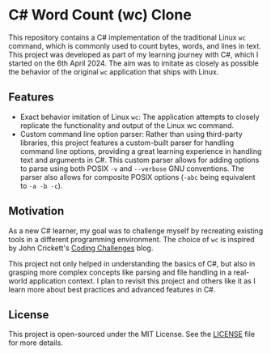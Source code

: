 # C# Word Count (wc) Clone

This repository contains a C# implementation of the traditional Linux `wc` command, which is commonly used to count bytes, words, and lines in text. This project was developed as part of my learning journey with C#, which I started on the 6th April 2024. The aim was to imitate as closely as possible the behavior of the original `wc` application that ships with Linux.

## Features
- Exact behavior imitation of Linux `wc`: The application attempts to closely replicate the functionality and output of the Linux wc command.
- Custom command line option parser: Rather than using third-party libraries, this project features a custom-built parser for handling command line options, providing a great learning experience in handling text and arguments in C#. This custom parser allows for adding options to parse using both POSIX `-v` and `--verbose` GNU conventions. The parser also allows for composite POSIX options (`-abc` being equivalent to `-a -b -c`).

## Motivation

As a new C# learner, my goal was to challenge myself by recreating existing tools in a different programming environment. The choice of `wc` is inspired by John Crickett's [Coding Challenges](https://codingchallenges.fyi/blog/welcome/) blog.

This project not only helped in understanding the basics of C#, but also in grasping more complex concepts like parsing and file handling in a real-world application context. I plan to revisit this project and others like it as I learn more about best practices and advanced features in C#.

## License
This project is open-sourced under the MIT License. See the [LICENSE]() file for more details.

